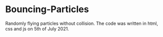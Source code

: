 # Bouncing-Particles
Randomly flying particles without collision. The code was written in html, css and js on 5th of July 2021.
